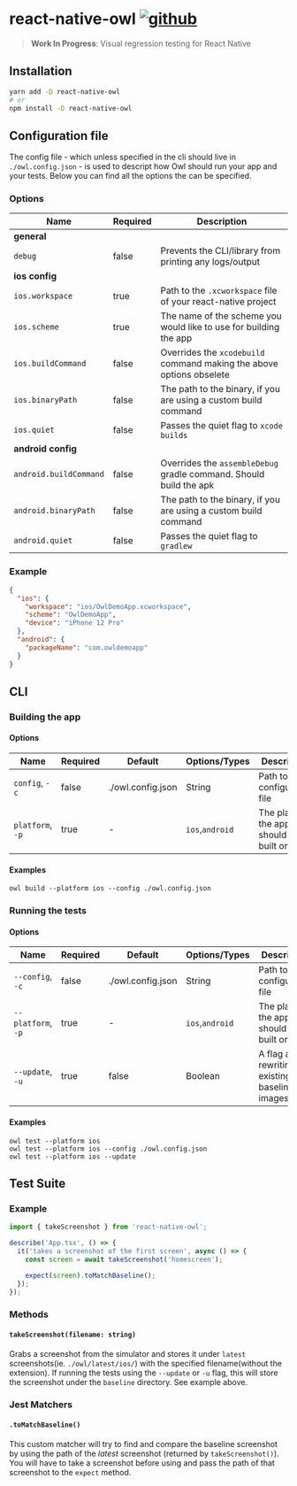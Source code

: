 # react-native-owl [![github][github-image]][github-url]

> **Work In Progress**: Visual regression testing for React Native

## Installation

```sh
yarn add -D react-native-owl
# or
npm install -D react-native-owl
```

## Configuration file

The config file - which unless specified in the cli should live in `./owl.config.json` - is used to descript how Owl should run your app and your tests. Below you can find all the options the can be specified.

### Options

| Name                   | Required | Description                                                          |
| ---------------------- | -------- | -------------------------------------------------------------------- |
| **general**            |          |                                                                      |
| `debug`                | false    | Prevents the CLI/library from printing any logs/output               |
| **ios config**         |          |                                                                      |
| `ios.workspace`        | true     | Path to the `.xcworkspace` file of your react-native project         |
| `ios.scheme`           | true     | The name of the scheme you would like to use for building the app    |
| `ios.buildCommand`     | false    | Overrides the `xcodebuild` command making the above options obselete |
| `ios.binaryPath`       | false    | The path to the binary, if you are using a custom build command      |
| `ios.quiet`            | false    | Passes the quiet flag to `xcode builds`                              |
| **android config**     |          |                                                                      |
| `android.buildCommand` | false    | Overrides the `assembleDebug` gradle command. Should build the apk   |
| `android.binaryPath`   | false    | The path to the binary, if you are using a custom build command      |
| `android.quiet`        | false    | Passes the quiet flag to `gradlew`                                   |

### Example

```json
{
  "ios": {
    "workspace": "ios/OwlDemoApp.xcworkspace",
    "scheme": "OwlDemoApp",
    "device": "iPhone 12 Pro"
  },
  "android": {
    "packageName": "com.owldemoapp"
  }
}
```

## CLI

### Building the app

#### Options

| Name             | Required | Default           | Options/Types   | Description                             |
| ---------------- | -------- | ----------------- | --------------- | --------------------------------------- |
| `config`, `-c`   | false    | ./owl.config.json | String          | Path to the configuration file          |
| `platform`, `-p` | true     | -                 | `ios`,`android` | The platform the app should be built on |

#### Examples

```
owl build --platform ios --config ./owl.config.json
```

### Running the tests

#### Options

| Name               | Required | Default           | Options/Types   | Description                                     |
| ------------------ | -------- | ----------------- | --------------- | ----------------------------------------------- |
| `--config`, `-c`   | false    | ./owl.config.json | String          | Path to the configuration file                  |
| `--platform`, `-p` | true     | -                 | `ios`,`android` | The platform the app should be built on         |
| `--update`, `-u`   | true     | false             | Boolean         | A flag about rewriting existing baseline images |

#### Examples

```
owl test --platform ios
owl test --platform ios --config ./owl.config.json
owl test --platform ios --update
```

## Test Suite

### Example

```js
import { takeScreenshot } from 'react-native-owl';

describe('App.tsx', () => {
  it('takes a screenshot of the first screen', async () => {
    const screen = await takeScreenshot('homescreen');

    expect(screen).toMatchBaseline();
  });
});
```

### Methods

#### `takeScreenshot(filename: string)`

Grabs a screenshot from the simulator and stores it under `latest` screenshots(ie. `./owl/latest/ios/`) with the specified filename(without the extension). If running the tests using the `--update` or `-u` flag, this will store the screenshot under the `baseline` directory. See example above.

### Jest Matchers

#### `.toMatchBaseline()`

This custom matcher will try to find and compare the baseline screenshot by using the path of the _latest_ screenshot (returned by `takeScreenshot()`). You will have to take a screenshot before using and pass the path of that screenshot to the `expect` method.

[github-image]: https://github.com/FormidableLabs/react-native-owl/workflows/Run%20Tests/badge.svg
[github-url]: https://github.com/FormidableLabs/react-native-owl/actions
